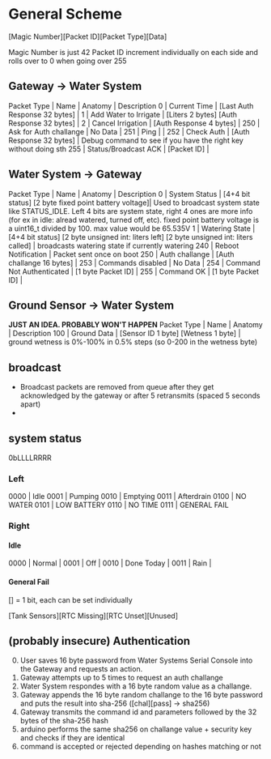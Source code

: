 
# General Scheme
[Magic Number][Packet ID][Packet Type][Data]

Magic Number is just 42
Packet ID increment individually on each side and rolls over to 0 when going over 255

## Gateway -> Water System
Packet Type | Name | Anatomy | Description
0 | Current Time | [Last Auth Response 32 bytes] | 
1 | Add Water to Irrigate | [Liters 2 bytes] [Auth Response 32 bytes] |
2 | Cancel Irrigation | [Auth Response 4 bytes] |
250 | Ask for Auth challange | No Data |
251 | Ping | |
252 | Check Auth | [Auth Response 32 bytes] | Debug command to see if you have the right key without doing sth
255 | Status/Broadcast ACK | [Packet ID] |

## Water System -> Gateway
Packet Type | Name | Anatomy | Description
0 | System Status | [4+4 bit status] [2 byte fixed point battery voltage]| Used to broadcast system state like STATUS_IDLE. Left 4 bits are system state, right 4 ones are more info (for ex in idle: alread watered, turned off, etc). fixed point battery voltage is a uint16_t divided by 100. max value would be 65.535V
1 | Watering State | [4+4 bit status] [2 byte unsigned int: liters left] [2 byte unsigned int: liters called] | broadcasts watering state if currently watering
240 | Reboot Notification | Packet sent once on boot
250 | Auth challange | [Auth challange 16 bytes] |
253 | Commands disabled | No Data |
254 | Command Not Authenticated | [1 byte Packet ID] |
255 | Command OK | [1 byte Packet ID] |

## Ground Sensor -> Water System
**JUST AN IDEA. PROBABLY WON'T HAPPEN**
Packet Type | Name | Anatomy | Description
100 | Ground Data | [Sensor ID 1 byte] [Wetness 1 byte] | ground wetness is 0%-100% in 0.5% steps (so 0-200 in the wetness byte)

## broadcast
 * Broadcast packets are removed from queue after they get acknowledged by the gateway or after 5 retransmits (spaced 5 seconds apart)
 * 

## system status
0bLLLLRRRR
### Left
0000 | Idle
0001 | Pumping
0010 | Emptying
0011 | Afterdrain
0100 | NO WATER
0101 | LOW BATTERY
0110 | NO TIME
0111 | GENERAL FAIL
### Right
#### Idle
0000 | Normal | 
0001 | Off | 
0010 | Done Today | 
0011 | Rain | 
#### General Fail
[] = 1 bit, each can be set individually

[Tank Sensors][RTC Missing][RTC Unset][Unused]

## (probably insecure) Authentication
 0. User saves 16 byte password from Water Systems Serial Console into the Gateway and requests an action.
 1. Gateway attempts up to 5 times to request an auth challange
 2. Water System respondes with a 16 byte random value as a challange.
 3. Gateway appends the 16 byte random challange to the 16 byte password and puts the result into sha-256 ([chal][pass] -> sha256)
 4. Gateway transmits the command id and parameters followed by the 32 bytes of the sha-256 hash
 5. arduino performs the same sha256 on challange value + security key and checks if they are identical
 6. command is accepted or rejected depending on hashes matching or not
